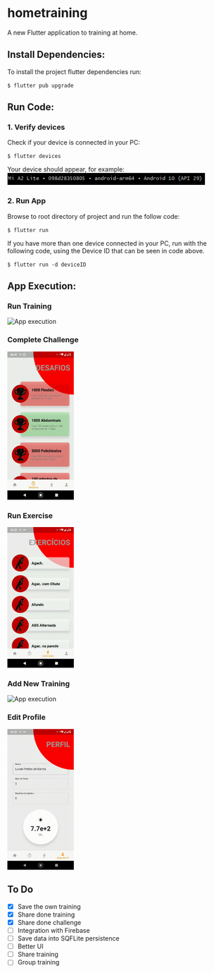 # hometraining

A new Flutter application to training at home.

## Install Dependencies:
To install the project flutter dependencies run:<br>
```
$ flutter pub upgrade
```

## Run Code:
### 1. Verify devices
Check if your device is connected in your PC:<br>
```
$ flutter devices
```
Your device should appear, for example:<br>
<img src="./assets/images/devices.png" alt="Connected devices">

### 2. Run App
Browse to root directory of project and run the follow code:
```
$ flutter run
```
If you have more than one device connected in your PC, run with the following code, using the Device ID that can be seen in code above.
```
$ flutter run -d deviceID
```
## App Execution:
### Run Training
<img src="./assets/gifs/videoFastTraining.gif" alt="App execution" width="30%"/>

### Complete Challenge
<img src="./assets/gifs/challenge.gif" alt="App execution" width="30%">

### Run Exercise
<img src="./assets/gifs/fastExercise.gif" alt="App execution" width="30%">

### Add New Training
<img src="./assets/gifs/newTraining.gif" alt="App execution" width="30%">

### Edit Profile
<img src="./assets/gifs/profile.gif" alt="App execution" width="30%">


## To Do
- [X] Save the own training 
- [X] Share done training
- [X] Share done challenge
- [ ] Integration with Firebase
- [ ] Save data into SQFLite persistence
- [ ] Better UI
- [ ] Share training
- [ ] Group training

